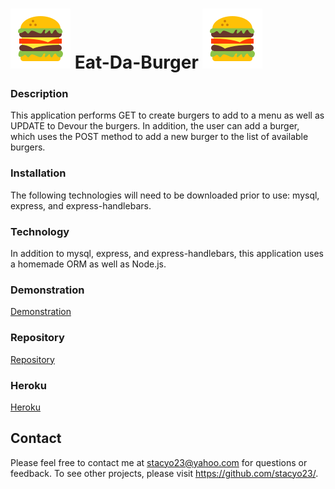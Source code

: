 # ![icon](public/assets/img/burger.png) Eat-Da-Burger ![icon](public/assets/img/burger.png)

### Description

This application performs GET to create burgers to add to a menu as well as UPDATE to Devour the burgers. In addition, the user can add a burger, which uses the POST method to add a new burger to the list of available burgers. 

### Installation

The following technologies will need to be downloaded prior to use: mysql, express, and express-handlebars. 

### Technology
In addition to mysql, express, and express-handlebars, this application uses a homemade ORM as well as Node.js.

### Demonstration
[Demonstration](public/assets/demo/EDB.gif)

### Repository
[Repository](https://github.com/stacyo23/Eat-Da-Burger)

### Heroku
[Heroku](https://mysterious-citadel-90085.herokuapp.com/)

## Contact
Please feel free to contact me at stacyo23@yahoo.com for questions or feedback. To see other projects, please visit https://github.com/stacyo23/.


